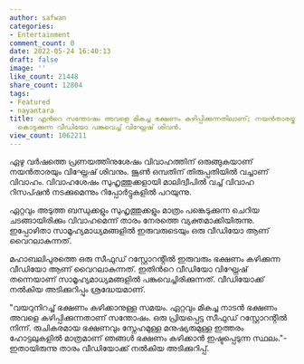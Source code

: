 ```yaml
---
author: safwan
categories:
- Entertainment
comment_count: 0
date: 2022-05-24 16:40:13
draft: false
image: ''
like_count: 21448
share_count: 12804
tags:
- Featured
- nayantara
title: എൻറെ സന്തോഷം അവളെ മികച്ച ഭക്ഷണം കഴിപ്പിക്കുന്നതിലാണ്; നയൻതാരയ്ക്ക് ഭക്ഷണം വാരി
  കൊടുക്കുന്ന വീഡിയോ പങ്കുവെച്ച് വിഘ്നേഷ് ശിവൻ.
view_count: 1062211
---
```


ഏഴു വർഷത്തെ പ്രണയത്തിനുശേഷം വിവാഹത്തിന് ഒരുങ്ങുകയാണ് നയൻതാരയും വിഘ്നേഷ് ശിവനും. ജൂൺ ഒമ്പതിന് തിരുപ്പതിയിൽ വച്ചാണ് വിവാഹം. വിവാഹശേഷം സുഹൃത്തുക്കളായി മാലിദ്വീപിൽ വച്ച് വിവാഹ റിസപ്ഷൻ നടക്കുമെന്നും റിപ്പോർട്ടുകളിൽ പറയുന്നു.

ഏറ്റവും അടുത്ത ബന്ധുക്കളും സുഹൃത്തുക്കളും മാത്രം പങ്കെടുക്കുന്ന ചെറിയ ചടങ്ങായിരിക്കും വിവാഹമെന്ന് താരം നേരത്തെ വ്യക്തമാക്കിയിരുന്നു. ഇപ്പോഴിതാ സാമൂഹ്യമാധ്യമങ്ങളിൽ ഇരുവരുടെയും ഒരു വീഡിയോ ആണ് വൈറലാകുന്നത്.

മഹാബലിപുരത്തെ ഒരു സീഫുഡ് റസ്റ്റോറൻ്റിൽ ഇരുവരും ഭക്ഷണം കഴിക്കുന്ന വീഡിയോ ആണ് വൈറലാകുന്നത്. ഇതിൻറെ വീഡിയോ വിഘ്നേഷ് തന്നെയാണ് സാമൂഹ്യമാധ്യമങ്ങളിൽ പങ്കുവെച്ചിരിക്കുന്നത്. വീഡിയോക്ക് നൽകിയ അടിക്കുറിപ്പും ശ്രദ്ധേയമാണ്.

  
"വയറുനിറച്ച് ഭക്ഷണം കഴിക്കാനുള്ള സമയം. ഏറ്റവും മികച്ച നാടൻ ഭക്ഷണം അവളെ കഴിപ്പിക്കുന്നതാണ് സന്തോഷം. ഒരു പ്രിയപ്പെട്ട സീഫുഡ് റസ്റ്റോറൻ്റിൽ നിന്ന്. രുചികരമായ ഭക്ഷണവും സ്നേഹമുള്ള മനുഷ്യരുമുള്ള ഇത്തരം ഹോട്ടലുകളിൽ മാത്രമാണ് ഞങ്ങൾ ഭക്ഷണം കഴിക്കാൻ ഇഷ്ടപ്പെടുന്ന സ്ഥലം."-ഇതായിരുന്നു താരം വീഡിയോക്ക് നൽകിയ അടിക്കുറിപ്പ്.